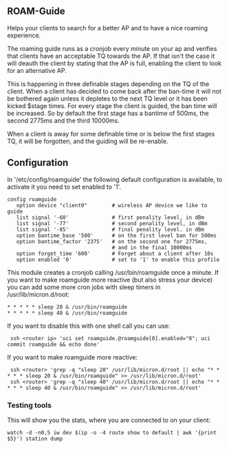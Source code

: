 ROAM-Guide
----------

Helps your clients to search for a better AP and to have a nice roaming experience.

The roaming guide runs as a cronjob every minute on your ap and verifies that clients
have an acceptable TQ towards the AP. If that isn't the case it will deauth the client
by stating that the AP is full, enabling the client to look for an alternative AP.

This is happening in three definable stages depending on the TQ of the client.
When a client has decided to come back after the ban-time it will not be bothered
again unless it depletes to the next TQ level or it has been kicked $stage times.
For every stage the client is guided, the ban time will be increased. So by default
the first stage has a bantime of 500ms, the second 2775ms and the third 10000ms.

When a client is away for some definable time or is below the first stages TQ,
it will be forgotten, and the guiding will be re-enable.

Configuration
-------------

In '/etc/config/roamguide' the following default configuration is available,
to activate it you need to set enabled to '1'.

    config roamguide
       option device "client0"        # wireless AP device we like to guide
       list signal '-60'              # first penality level, in dBm
       list signal '-77'              # second penality level, in dBm
       list signal '-85'              # final penality level. in dBm
       option bantime_base '500'      # on the first level ban for 500ms
       option bantime_factor '2375'   # on the second one for 2775ms,
                                      # and in the final 10000ms
       option forget_time '600'       # Forget about a client after 10s
       option enabled '0'             # set to '1' to enable this profile

This module creates a cronjob calling /usr/bin/roamguide once a minute.
If you want to make roamguide more reactive (but also stress your device) you can add some more cron jobs with sleep timers in /usr/lib/micron.d/root:

    * * * * * sleep 20 & /usr/bin/roamguide
    * * * * * sleep 40 & /usr/bin/roamguide

If you want to disable this with one shell call you can use:

     ssh <router ip> 'uci set roamguide.@roamguide[0].enabled="0"; uci commit roamguide && echo done'

If you want to make roamguide more reactive:

     ssh <router> 'grep -q "sleep 20" /usr/lib/micron.d/root || echo "* * * * * sleep 20 & /usr/bin/roamguide" >> /usr/lib/micron.d/root'
     ssh <router> 'grep -q "sleep 40" /usr/lib/micron.d/root || echo "* * * * * sleep 40 & /usr/bin/roamguide" >> /usr/lib/micron.d/root'

### Testing tools

This will show you the stats, where you are connected to on your client:

    watch -d -n0,5 iw dev $(ip -o -4 route show to default | awk '{print $5}') station dump

